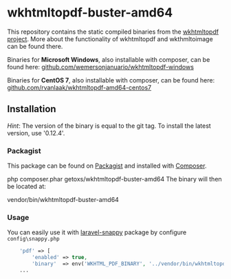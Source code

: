 wkhtmltopdf-buster-amd64
========================

This repository contains the static compiled binaries from the [wkhtmltopdf project](http://wkhtmltopdf.org/).
More about the functionality of wkhtmltopdf and wkthmltoimage can be found there.

Binaries for __Microsoft Windows__, also installable with composer, can be found here: [github.com/wemersonjanuario/wkhtmltopdf-windows](https://github.com/wemersonjanuario/wkhtmltopdf-windows)

Binaries for __CentOS 7__, also installable with composer, can be found here: [github.com/rvanlaak/wkhtmltopdf-amd64-centos7](https://github.com/rvanlaak/wkhtmltopdf-amd64-centos7)

## Installation

_Hint_:
The version of the binary is equal to the git tag.
To install the latest version, use '0.12.4'.

### Packagist

This package can be found on [Packagist](http://packagist.org) and installed with [Composer](https://getcomposer.org/).

php composer.phar getoxs/wkhtmltopdf-buster-amd64
The binary will then be located at:

vendor/bin/wkhtmltopdf-buster-amd64
### Usage

You can easily use it with [laravel-snappy](https://github.com/barryvdh/laravel-snappy) package by configure `config\snappy.php`

```php
    'pdf' => [
        'enabled' => true,
        'binary'  => env('WKHTML_PDF_BINARY', '../vendor/bin/wkhtmltopdf-amd64'),
    ...
```